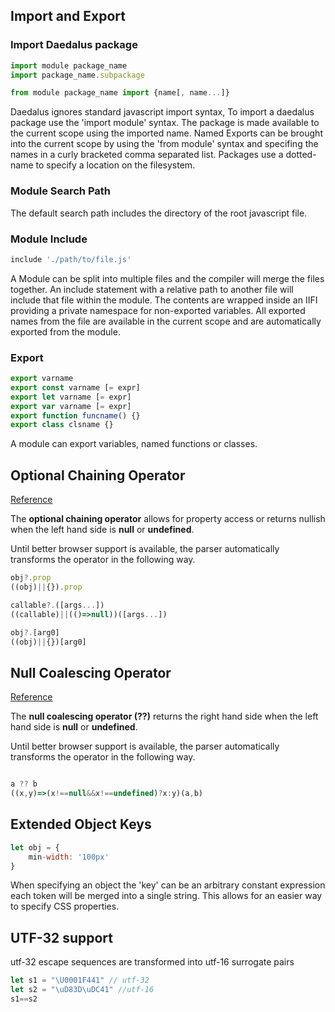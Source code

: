 
## Import and Export


### Import Daedalus package
```javascript
import module package_name
import package_name.subpackage

from module package_name import {name[, name...]}

```

Daedalus ignores standard javascript import syntax, To import a daedalus
package use the 'import module' syntax. The package is made available
to the current scope using the imported name. Named Exports can be brought
into the current scope by using the 'from module' syntax and specifing the names
in a curly bracketed comma separated list. Packages use a dotted-name to
specify a location on the filesystem.

### Module Search Path

The default search path includes the directory of the root javascript file.

### Module Include

```javascript
include './path/to/file.js'
```

A Module can be split into multiple files and the compiler will merge the files together.
An include statement with a relative path to another file will include that file within the module.
The contents are wrapped inside an IIFI providing a private namespace for non-exported variables.
All exported names from the file are available in the current scope and are automatically exported from the module.

### Export

```javascript
export varname
export const varname [= expr]
export let varname [= expr]
export var varname [= expr]
export function funcname() {}
export class clsname {}
````

A module can export variables, named functions or classes.


## Optional Chaining Operator

[Reference](https://developer.mozilla.org/en-US/docs/Web/JavaScript/Reference/Operators/Optional_chaining)

The **optional chaining operator** allows for property access or returns nullish when the left hand side is **null** or **undefined**.

Until better browser support is available, the parser automatically transforms the operator in the following way.

```javascript
obj?.prop
((obj)||{}).prop
```

```javascript
callable?.([args...])
((callable)||(()=>null))([args...])
```

```javascript
obj?.[arg0]
((obj)||{})[arg0]
```

## Null Coalescing Operator

[Reference](https://developer.mozilla.org/en-US/docs/Web/JavaScript/Reference/Operators/Nullish_coalescing_operator)

The **null coalescing operator (??)** returns the right hand side when the left hand side is **null** or **undefined**.

Until better browser support is available, the parser automatically transforms the operator in the following way.

```javascript

a ?? b
((x,y)=>(x!==null&&x!==undefined)?x:y)(a,b)

```

## Extended Object Keys

```javascript
let obj = {
    min-width: '100px'
}
```

When specifying an object the 'key' can be an arbitrary constant expression
each token will be merged into a single string. This allows for an easier
way to specify CSS properties.


## UTF-32 support
utf-32 escape sequences are transformed into utf-16 surrogate pairs

```javascript
let s1 = "\U0001F441" // utf-32
let s2 = "\uD83D\uDC41" //utf-16
s1==s2
```